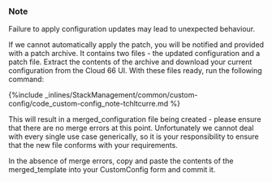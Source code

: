 <!-- usedin: [ _legacy_docker/stack-management] - post: -->


### Note

Failure to apply configuration updates may lead to unexpected behaviour.




If we cannot automatically apply the patch, you will be notified and provided with a patch archive. It contains two files - the updated configuration and a patch file. Extract the contents of the archive and download your current configuration from the Cloud 66 UI. With these files ready, run the following command:



{%include _inlines/StackManagement/common/custom-config/code_custom-config_note-tchltcurre.md %}




This will result in a merged_configuration file being created - please ensure that there are no merge errors at this point. Unfortunately we cannot deal with every single use case generically, so it is your responsibility to ensure that the new file conforms with your requirements.

In the absence of merge errors, copy and paste the contents of the merged_template into your CustomConfig form and commit it.
